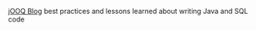 
[jOOQ Blog](https://blog.jooq.org/)
best practices and lessons learned about writing Java and SQL code
